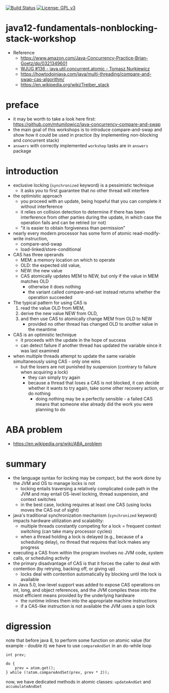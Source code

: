 [![Build Status](https://app.travis-ci.com/mtumilowicz/java12-fundamentals-nonblocking-stack-workshop.svg?branch=master)](https://travis-ci.com/mtumilowicz/java12-fundamentals-nonblocking-stack-workshop)
[![License: GPL v3](https://img.shields.io/badge/License-GPLv3-blue.svg)](https://www.gnu.org/licenses/gpl-3.0)

# java12-fundamentals-nonblocking-stack-workshop

* Reference
    * https://www.amazon.com/Java-Concurrency-Practice-Brian-Goetz/dp/0321349601
    * [WJUG #136 - java.util.concurrent.atomic - Tomasz Nurkiewicz](https://www.youtube.com/watch?v=5qjFq0Pj5MU)
    * https://howtodoinjava.com/java/multi-threading/compare-and-swap-cas-algorithm/
    * https://en.wikipedia.org/wiki/Treiber_stack
    
# preface
* it may be worth to take a look here first: https://github.com/mtumilowicz/java-concurrency-compare-and-swap
* the main goal of this workshops is to introduce compare-and-swap and show how it could be used in practice 
(by implementing non-blocking and concurrent stack)
* `answers` with correctly implemented `workshop` tasks are in `answers` package

# introduction
* exclusive locking (`synchronized` keyword) is a pessimistic technique
    * it asks you to first guarantee that no other thread will interfere
* the optimistic approach
    * you proceed with an update, being hopeful that you can complete it without interference
    * it relies on collision detection to determine if there has been interference 
    from other parties during the update, in which case the operation fails and 
    can be retried (or not)
    * "it is easier to obtain forgiveness than permission”
* nearly every modern processor has some form of atomic read-modify-write instruction, 
    * compare-and-swap
    * load-linked/store-conditional
* CAS has three operands
    * MEM: a memory location on which to operate 
    * OLD: the expected old value, 
    * NEW: the new value 
    * CAS atomically updates MEM to NEW, but only if the value in MEM matches OLD
        * otherwise it does nothing
        * the variant called compare-and-set instead returns whether the operation
          succeeded
* The typical pattern for using CAS is 
    1. read the value OLD from MEM, 
    1. derive the new value NEW from OLD, 
    1. and then use CAS to atomically change MEM from OLD to NEW 
        * provided no other thread has changed OLD to another value in the meantime
* CAS is an optimistic technique
    * it proceeds with the update in the hope of success
    * can detect failure if another thread has updated the variable since it was last examined
* when multiple threads attempt to update the same variable simultaneously
using CAS - only one wins
    * but the losers are not punished by suspension (contrary to failure when acquiring a lock)
        * they can simply try again 
        * because a thread that loses a CAS is not blocked, it can decide
        whether it wants to try again, take some other recovery action, or do nothing
            * doing nothing may be a perfectly sensible - a failed CAS means that someone else already did the 
            work you were planning to do

# ABA problem
* https://en.wikipedia.org/wiki/ABA_problem

# summary
* the language syntax for locking may be compact, but the work done by the
JVM and OS to manage locks is not
    * locking entails traversing a relatively complicated code path in the 
    JVM and may entail OS-level locking, thread suspension, and context switches 
    * in the best case, locking requires at least one CAS (using locks moves the 
    CAS out of sight)
* java's traditional synchronization mechanism (`synchronized` keyword) 
impacts hardware utilization and scalability:
    * multiple threads constantly competing for a lock = 
    frequent context switching (can take many processor cycles)
    * when a thread holding a lock is delayed (e.g., because of a scheduling  delay), 
    no thread that requires that lock makes any progress
* executing a CAS from within the program involves no JVM code,
system calls, or scheduling activity
* the primary disadvantage of CAS is that it forces the caller to deal with contention 
(by retrying, backing off, or giving up) 
    * locks deal with contention automatically by blocking until the lock is available
* in Java 5.0, low-level support was added to expose CAS operations on int, long,
and object references, and the JVM compiles these into the most efficient means
provided by the underlying hardware 
    * the runtime inlines them into the appropriate machine instructions 
    * if a CAS-like instruction is not available the JVM uses a spin lock

# digression
note that before java 8, to perform some function on atomic value (for example - double it) 
we have to use `compareAndSet` in an do-while loop
```
int prev;

do {
    prev = atom.get();
} while (!atom.compareAndSet(prev, prev * 2));
```
now, we have dedicated methods in atomic classes: `updateAndGet` and `accumulateAndGet`
